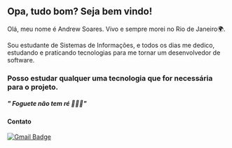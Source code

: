 ## Opa, tudo bom? Seja bem vindo!
Olá, meu nome é Andrew Soares. Vivo e sempre morei no Rio de Janeiro🌍.

Sou estudante de Sistemas de Informações, e todos os dias me dedico, estudando e praticando tecnologias para me tornar um desenvolvedor de software.
 ### Posso estudar qualquer uma tecnologia que for necessária para o projeto.
##### " Foguete não tem ré 🚀🚀🚀"
#### Contato
 [![Gmail Badge](https://img.shields.io/badge/-Gmail-c14438?style=flat-square&logo=Gmail&logoColor=white&link=mailtoandrewsoares347@gmail.com)](mailto:andrewsoares347@gmail.com)
